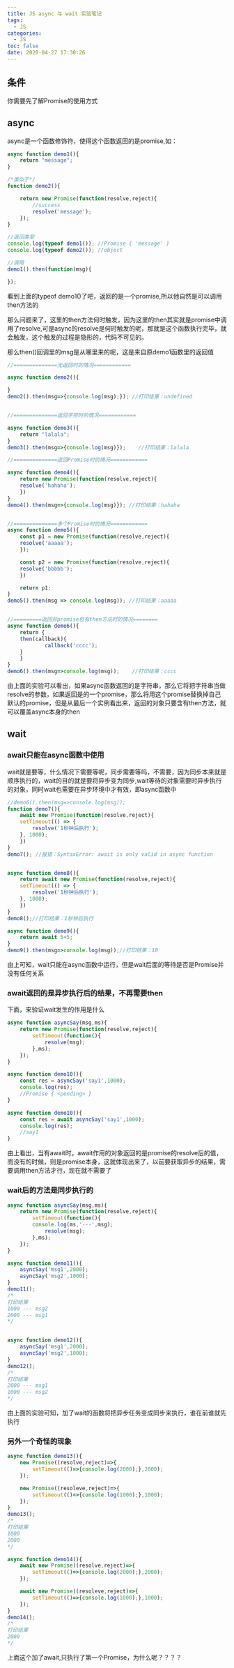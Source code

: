 ```yaml
---
title: JS async 与 wait 实验笔记
tags:
  - JS
categories:
  - JS
toc: false
date: 2020-04-27 17:30:26
---
```


## 条件

你需要先了解Promise的使用方式

## async

async是一个函数修饰符，使得这个函数返回的是promise,如：

```js
async function demo1(){
    return "message";
}

/*类似于*/
function demo2(){

    return new Promise(function(resolve,reject){
        //success
        resolve('message');
    });
}

//返回类型
console.log(typeof demo1()); //Promise { 'message' }
console.log(typeof demo2()); //object 

//调用
demo1().then(function(msg){

});
```

看到上面的typeof demo1()了吧，返回的是一个promise,所以他自然是可以调用then方法的

那么问题来了，这里的then方法何时触发，因为这里的then其实就是promise中调用了resolve,可是async的resolve是何时触发的呢，那就是这个函数执行完毕，就会触发，这个触发的过程是隐形的，代码不可见的。

那么then()回调里的msg是从哪里来的呢，这是来自原demo1函数里的返回值

```js
//==============无返回时的情况============

async function demo2(){

}
demo2().then(msg=>{console.log(msg);}); //打印结果：undefined


//==============返回字符时的情况============

async function demo3(){
    return "lalala";
}
demo3().then(msg=>{console.log(msg)});    //打印结果：lalala

//==============返回Promise时的情况============

async function demo4(){
    return new Promise(function(resolve,reject){
	resolve('hahaha');
    })
}
demo4().then(msg=>{console.log(msg)}); //打印结果：hahaha


//==============多个Promise时的情况============
async function demo5(){
    const p1 = new Promise(function(resolve,reject){
	resolve('aaaaa');
    });

    const p2 = new Promise(function(resolve,reject){
	resolve('bbbbb');
    })    

    return p1;
}
demo5().then(msg => console.log(msg)); //打印结果：aaaaa


//=========返回非promise但有then方法时的情况========
async function demo6(){
    return {
	then(callback){
    	    callback('cccc');
	}
    }
}
demo6().then(msg=>console.log(msg));    //打印结果：cccc
```

由上面的实验可以看出，如果async函数返回的是字符串，那么它将把字符串当做resolve的参数，如果返回是的一个promise，那么将用这个promise替换掉自己默认的promise，但是从最后一个实例看出来，返回的对象只要含有then方法，就可以覆盖async本身的then

## wait

### await只能在async函数中使用

wait就是要等，什么情况下需要等呢，同步需要等吗，不需要，因为同步本来就是顺序执行的，wait的目的就是要将异步变为同步,wait等待的对象需要时异步执行的对象，同时wait也需要在异步环境中才有效，即async函数中

```js
//demo6().then(msg=>console.log(msg));
function demo7(){
    await new Promise(function(resolve,reject){
	setTimeout(() => {
		resolve('1秒钟后执行');
	}, 1000);
    })
}
demo7(); //报错：SyntaxError: await is only valid in async function


async function demo8(){
    return await new Promise(function(resolve,reject){
	setTimeout(() => {
	    resolve('1秒钟后执行');
	}, 1000);
    })
}
demo8();//打印结果：1秒钟后执行

async function demo9(){
	return await 5+5;
}
demo9().then(msg=>console.log(msg));//打印结果：10
```

由上可知，wait只能在async函数中运行，但是wait后面的等待是否是Promise并没有任何关系

### await返回的是异步执行后的结果，不再需要then

下面，来验证wait发生的作用是什么

```js
async function asyncSay(msg,ms){
    return new Promise(function(resolve,reject){
        setTimeout(function(){
            resolve(msg);
        },ms);
    });
}

async function demo10(){
    const res = asyncSay('say1',1000);
    console.log(res); 
    //Promise { <pending> }
}

async function demo10(){
    const res = await asyncSay('say1',1000);
    console.log(res); 
    //say1 
}
```

由上看出，当有await时，await作用的对象返回的是promise的resolve后的值，而没有的时候，则是promise本身，这就体现出来了，以前要获取异步的结果，需要调用then方法才行，现在就不需要了

### wait后的方法是同步执行的

```js
async function asyncSay(msg,ms){
    return new Promise(function(resolve,reject){
        setTimeout(function(){
	    console.log(ms,'---',msg);
            resolve(msg);
        },ms);
    });
}

async function demo11(){
    asyncSay('msg1',2000);
    asyncSay('msg2',1000);
}
demo11();
/*
打印结果
1000 --- msg2
2000 --- msg1
*/


async function demo12(){
    asyncSay('msg1',2000);
    asyncSay('msg2',1000);
}
demo12();
/*
打印结果
2000 --- msg1
1000 --- msg2
*/
```

由上面的实验可知，加了wait的函数将把异步任务变成同步来执行，谁在前谁就先执行

### 另外一个奇怪的现象

```js
async function demo13(){
    new Promise((resolve,reject)=>{
        setTimeout(()=>{console.log(2000);},2000);
    });

    new Promise((resoleve,reject)=>{
        setTimeout(()=>{console.log(1000);},1000);
    });
}
demo13();
/*
打印结果
1000
2000
*/

async function demo14(){
    await new Promise((resolve,reject)=>{
        setTimeout(()=>{console.log(2000);},2000);
    });

    await new Promise((resoleve,reject)=>{
        setTimeout(()=>{console.log(1000);},1000);
    });
}
demo14();
/*
打印结果
2000
*/
```

上面这个加了await,只执行了第一个Promise，为什么呢？？？？

